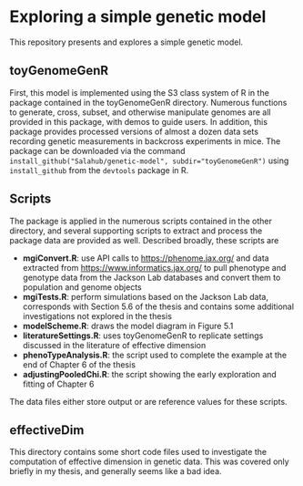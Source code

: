 # Exploring a simple genetic model

This repository presents and explores a simple genetic model.

## toyGenomeGenR

First, this model is implemented using the S3 class system of R in the
package contained in the toyGenomeGenR directory. Numerous functions to
generate, cross, subset, and otherwise manipulate genomes are all
provided in this package, with demos to guide users. In addition, this
package provides processed versions of almost a dozen data sets
recording genetic measurements in backcross experiments in mice. The
package can be downloaded via the command
`install_github("Salahub/genetic-model", subdir="toyGenomeGenR")`
using `install_github` from the `devtools` package in R.

## Scripts

The package is applied in the numerous scripts contained in the other
directory, and several supporting scripts to extract and process the
package data are provided as well. Described broadly, these scripts
are

- **mgiConvert.R**: use API calls to https://phenome.jax.org/ and
      data extracted from https://www.informatics.jax.org/ to pull
	  phenotype and genotype data from the Jackson Lab databases and
      convert them to population and genome objects
- **mgiTests.R**: perform simulations based on the Jackson Lab
	  data, corresponds with Section 5.6 of the thesis and contains
	  some additional investigations not explored in the thesis
- **modelScheme.R**: draws the model diagram in Figure 5.1
- **literatureSettings.R**: uses toyGenomeGenR to replicate
	  settings discussed in the literature of effective dimension
- **phenoTypeAnalysis.R**: the script used to complete the example
	  at the end of Chapter 6 of the thesis
- **adjustingPooledChi.R**: the script showing the early
	  exploration and fitting of Chapter 6

The data files either store output or are reference values for these
scripts.

## effectiveDim

This directory contains some short code files used to investigate the
computation of effective dimension in genetic data. This was covered
only briefly in my thesis, and generally seems like a bad idea.
